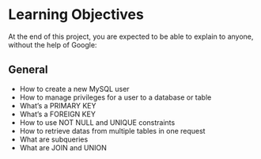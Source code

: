 # Learning Objectives
At the end of this project, you are expected to be able to explain to anyone, without the help of Google:

## General

+ How to create a new MySQL user
+ How to manage privileges for a user to a database or table
+ What’s a PRIMARY KEY
+ What’s a FOREIGN KEY
+ How to use NOT NULL and UNIQUE constraints
+ How to retrieve datas from multiple tables in one request
+ What are subqueries
+ What are JOIN and UNION